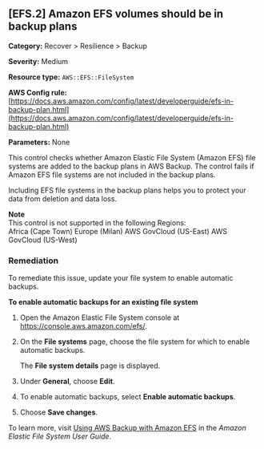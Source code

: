 ## \[EFS\.2\] Amazon EFS volumes should be in backup plans

**Category:** Recover > Resilience > Backup

**Severity:** Medium

**Resource type:** `AWS::EFS::FileSystem`

**AWS Config rule:** [https://docs.aws.amazon.com/config/latest/developerguide/efs-in-backup-plan.html](https://docs.aws.amazon.com/config/latest/developerguide/efs-in-backup-plan.html)

**Parameters:** None

This control checks whether Amazon Elastic File System \(Amazon EFS\) file systems are added to the backup plans in AWS Backup\. The control fails if Amazon EFS file systems are not included in the backup plans\. 

Including EFS file systems in the backup plans helps you to protect your data from deletion and data loss\.

**Note**  
This control is not supported in the following Regions:  
Africa \(Cape Town\)
Europe \(Milan\)
AWS GovCloud \(US\-East\)
AWS GovCloud \(US\-West\)

### Remediation<a name="efs-2-remediation"></a>

To remediate this issue, update your file system to enable automatic backups\.

**To enable automatic backups for an existing file system**

1. Open the Amazon Elastic File System console at [https://console\.aws\.amazon\.com/efs/](https://console.aws.amazon.com/efs/)\.

1. On the **File systems** page, choose the file system for which to enable automatic backups\.

   The **File system details** page is displayed\.

1. Under **General**, choose **Edit**\.

1. To enable automatic backups, select **Enable automatic backups**\. 

1. Choose **Save changes**\.

To learn more, visit [Using AWS Backup with Amazon EFS](https://docs.aws.amazon.com/efs/latest/ug/awsbackup.html) in the *Amazon Elastic File System User Guide*\.

